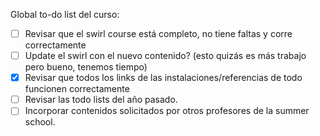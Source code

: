 Global to-do list del curso:

- [ ] Revisar que el swirl course está completo, no tiene faltas y corre correctamente
- [ ] Update el swirl con el nuevo contenido? (esto quizás es más trabajo pero bueno, tenemos tiempo)
- [x] Revisar que todos los links de las instalaciones/referencias de todo funcionen correctamente
- [ ] Revisar las todo lists del año pasado.
- [ ] Incorporar contenidos solicitados por otros profesores de la summer school.
